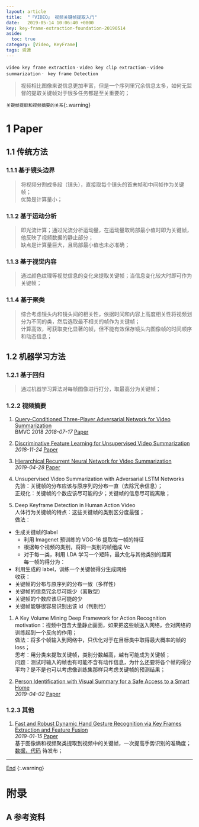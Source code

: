 ```yaml
---
layout: article
title:  "「VIDEO」 视频关键帧提取入门"
date:   2019-05-14 10:06:40 +0800
key: key-frame-extraction-foundation-20190514
aside:
  toc: true
category: [Video, KeyFrame]
tags: 资源
---
```

`video key frame extraction` · `video key clip extraction` · `video summarization` · ` key frame Detection`   
>视频相比图像来说信息更加丰富，但是一个序列里冗余信息太多，如何无监督的提取关键帧对于很多任务都是至关重要的；   

<!--more-->
`关键帧提取和视频摘要的关系`{:.warning}   

# 1 Paper
## 1.1 传统方法
### 1.1.1 基于镜头边界
>将视频分割成多段（镜头），直接取每个镜头的首末帧和中间帧作为关键帧；   
优势是计算量小；   

### 1.1.2 基于运动分析
>即光流计算；通过光流分析运动量，在运动量取局部最小值时即为关键帧，他反映了视频数据的静止部分；   
缺点是计算量巨大，且局部最小值也未必准确；    

### 1.1.3 基于视觉内容
>通过颜色纹理等视觉信息的变化来提取关键帧；当信息变化较大时即可作为关键帧；      

### 1.1.4 基于聚类
>综合考虑镜头内和镜头间的相关性，依据时间和内容上高度相关性将视频划分为不同的类，然后选取最不相关的帧作为关键帧；   
计算高效，可获取变化显著的帧，但不能有效保存镜头内图像帧的时间顺序和动态信息；   


## 1.2 机器学习方法

### 1.2.1 基于回归
>通过机器学习算法对每帧图像进行打分，取最高分为关键帧；   

### 1.2.2 视频摘要
1. [Query-Conditioned Three-Player Adversarial Network for Video Summarization](http://cn.arxiv.org/abs/1807.06677)   
BMVC 2018 *2018-07-17* [Paper](https://arxiv.org/abs/1807.06677)   

1. [Discriminative Feature Learning for Unsupervised Video Summarization](http://cn.arxiv.org/abs/1811.09791)   
*2018-11-24* [Paper](https://arxiv.org/abs/1811.09791)    

1. [Hierarchical Recurrent Neural Network for Video Summarization](http://cn.arxiv.org/abs/1904.12251)   
*2019-04-28* [Paper](https://arxiv.org/abs/1904.12251)   

1. Unsupervised Video Summarization with Adversarial LSTM Networks   
先验：关键帧的分布应该与原序列的分布一直（去除冗余信息）；  
正规化：关键帧的个数应该尽可能的少；关键帧的信息尽可能离散；   

1. Deep Keyframe Detection in Human Action Video  
人体行为关键帧的特点：这些关键帧的类别区分度最强；   
做法：  
- 生成关键帧的label   
    - 利用 Imagenet 预训练的 VGG-16 提取每一帧的特征   
    - 根据每个视频的类别，将同一类别的帧组成 Vc   
    - 对于每一类，利用 LDA 学习一个矩阵，最大化与其他类别的距离    
每一帧的得分为：
- 利用生成的 label，训练一个关键帧得分生成网络   
收获：   
- 关键帧的分布与原序列的分布一致（多样性）  
- 关键帧的信息冗余尽可能少（离散型）  
- 关键帧的个数应该尽可能的少  
- 关键帧能够很容易识别出该 id（判别性）  

1. A Key Volume Mining Deep Framework for Action Recognition   
motivation：视频中包含大量静止画面，如果把这些帧送入网络，会对网络的训练起到一个反向的作用；   
做法：将多个帧输入到网络中，只优化对于在目标类中取得最大概率的帧的loss；   
思考：用分类来提取关键帧，类别分数越高，越有可能成为关键帧；   
问题：测试时输入的帧也有可能不含有动作信息，为什么还要将各个帧的得分平均？是不是也可以考虑像训练集那样只考虑关键帧的预测结果；   

1. [Person Identification with Visual Summary for a Safe Access to a Smart Home](http://cn.arxiv.org/abs/1904.01178)   
*2019-04-02* [Paper](https://arxiv.org/abs/1904.01178)   


### 1.2.3 其他
1. [Fast and Robust Dynamic Hand Gesture Recognition via Key Frames Extraction and Feature Fusion](http://cn.arxiv.org/abs/1901.04622)   
*2019-01-15* [Paper](https://arxiv.org/abs/1901.04622)   
基于图像熵和视频聚类提取到视频中的关键帧，一次提高手势识别的准确度；   
[数据，代码](https://github.com/Ha0Tang/HandGestureRecognition) 待发布；   

-------------------  
 [End]()
{:.warning}  


# 附录
## A 参考资料
